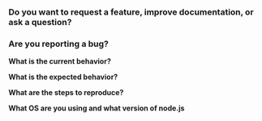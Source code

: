 ### Do you want to request a feature, improve documentation, or ask a question?

### Are you reporting a bug?

**What is the current behavior?**

**What is the expected behavior?**

**What are the steps to reproduce?**

**What OS are you using and what version of node.js**
